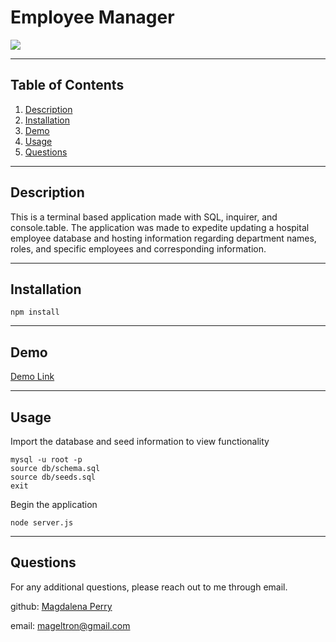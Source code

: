 # Employee Manager

![](https://img.shields.io/badge/License-MIT-white.svg)

---
## Table of Contents
1. [Description](#description)
2. [Installation](#installation)
3. [Demo](#demo)
4. [Usage](#usage)
5. [Questions](#questions)

---
## Description
This is a terminal based application made with SQL, inquirer, and console.table. The application was made to expedite updating a hospital employee database and hosting information regarding department names, roles, and specific employees and corresponding information.

---
## Installation
    npm install

---
## Demo

[Demo Link](https://youtu.be/kTrF4zM0oFM)

---
## Usage

Import the database and seed information to view functionality

    mysql -u root -p 
    source db/schema.sql 
    source db/seeds.sql 
    exit 

Begin the application

    node server.js

---
## Questions
For any additional questions, please reach out to me through email.

github: 
[Magdalena Perry](https://www.github.com/magdalenaperry)

email: mageltron@gmail.com
